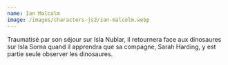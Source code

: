 ```yaml
---
name: Ian Malcolm
image: /images/characters-js2/ian-malcolm.webp
---
```

Traumatisé par son séjour sur Isla Nublar, il retournera face aux dinosaures sur Isla Sorna quand il apprendra que sa compagne, Sarah Harding, y est partie seule observer les dinosaures.